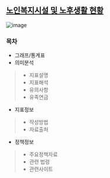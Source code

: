 ## [노인복지시설 및 노후생활 현황](http://www.index.go.kr/potal/main/EachDtlPageDetail.do?idx_cd=2767&param=015)

![image](https://user-images.githubusercontent.com/100757595/171081109-68924d72-4cb1-4d7b-9fcf-30147817e85b.png)


### 목차
* 그래프/통계표
* 의미분석
>* 지표설명
>* 지표해석
>* 유의사항
>* 유족연금
* 지표정보
>* 작성방법
>* 자료출처
* 정책정보
>* 주요정책자료
>* 관련 법령
>* 관련사이트
